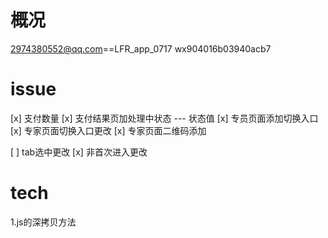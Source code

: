 # 概况
2974380552@qq.com==LFR_app_0717
wx904016b03940acb7

# issue
[x] 支付数量
[x] 支付结果页加处理中状态  --- 状态值
[x] 专员页面添加切换入口
[x] 专家页面切换入口更改
[x] 专家页面二维码添加

[ ] tab选中更改
[x] 非首次进入更改

# tech
1.js的深拷贝方法













 













